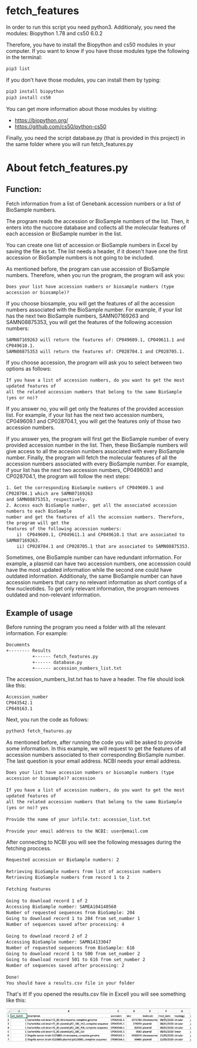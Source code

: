 # fetch_features

In order to run this script you need python3.
Additionaly, you need the modules: Biopython 1.78 and cs50 6.0.2

Therefore, you have to install the Biopython and cs50 modules in your computer.
If you want to know if you have those modules type the following in the terminal:

```bash
pip3 list
```

If you don't have those modules, you can install them by typing:
```bash
pip3 install biopython
pip3 install cs50
```

You can get more information about those modules by visiting:
* https://biopython.org/
* https://github.com/cs50/python-cs50

Finally, you need the script database.py (that is provided in this project) in the
same folder where you will run fetch_features.py

# About fetch_features.py
## Function:
Fetch information from a list of Genebank accession numbers or a list of BioSample
numbers.

The program reads the accession or BioSample numbers of the list. Then, it enters
into the nuccore database and collects all the molecular features of each accession
or BioSample number in the list.

You can create one list of accession or BioSample numbers in Excel by saving the
file as txt. The list needs a header, if it doesn't have one the first accession or
BioSample numbers is not going to be included.

As mentioned before, the program can use accession of BioSample numbers. Therefore,
when you run the program, the program will ask you:
```
Does your list have accession numbers or biosample numbers (type accession or biosample)? 
```

If you choose biosample, you will get the features of all the accession numbers
associated with the BioSample number. For example, if your list has the next two
BioSample numbers, SAMN07169263 and SAMN08875353, you will get the features of the 
following accession numbers:
```
SAMN07169263 will return the features of: CP049609.1, CP049611.1 and CP049610.1.
SAMN08875353 will return the features of: CP028704.1 and CP028705.1.
```

If you choose accession, the program will ask you to select between two options as follows:

```
If you have a list of accession numbers, do you want to get the most updated features of 
all the related accession numbers that belong to the same BioSample (yes or no)?
```

If you answer no, you will get only the features of the provided accession list. For example,
if your list has the next two accession numbers, CP049609.1 and CP028704.1, you will get the
features only of those two accession numbers.

If you answer yes, the program will first get the BioSample number of every provided accession
number in the list. Then, these BioSample numbers will give access to all the accesion numbers
associated with every BioSample number. Finally, the program will fetch the molecular features
of all the accession numbers associated with every BioSample number. For example, if your list
has the next two accession numbers, CP049609.1 and CP028704.1, the program will follow the
next steps:
```
1. Get the corresponding BioSample numbers of CP049609.1 and CP028704.1 which are SAMN07169263
and SAMN08875353, respectively.
2. Access each BioSample number, get all the associated accession numbers to each BioSample
number and get the features of all the accession numbers. Therefore, the program will get the
features of the following accession numbers:
    i)  CP049609.1, CP049611.1 and CP049610.1 that are associated to SAMN07169263.
    ii) CP028704.1 and CP028705.1 that are associated to SAMN08875353.
```

Sometimes, one BioSample number can have redundant information. For example, a plasmid can have
two accession numbers, one accesssion could have the most updated information while the second
one could have outdated information. Additionaly, the same BioSample number can have accession
numbers that carry no relevant information as short contigs of a few nucleotides. To get only
relevant information, the program removes outdated and non-relevant information.

## Example of usage
Before running the program you need a folder with all the relevant information. For example:
```
Documents
+-------- Results
          +------ fetch_features.py
          +------ database.py
          +------ accession_numbers_list.txt
```

The accession_numbers_list.txt has to have a header. The file should look like this:
```
Accession_number
CP043542.1
CP049163.1
```

Next, you run the code as follows:
```bash
python3 fetch_features.py
```

As mentioned before, after running the code you will be asked to provide some information.
In this example, we will request to get the features of all accession numbers associated to
their corresponding BioSample number. The last question is your email address. NCBI needs
your email address.
```
Does your list have accession numbers or biosample numbers (type accession or biosample)? accession

If you have a list of accession numbers, do you want to get the most updated features of 
all the related accession numbers that belong to the same BioSample (yes or no)? yes

Provide the name of your infile.txt: accession_list.txt

Provide your email address to the NCBI: user@email.com
```

After connecting to NCBI you will see the following messages during the fetching proccess.
```
Requested accession or BioSample numbers: 2

Retrieving BioSample numbers from list of accession numbers
Retrieving BioSample numbers from record 1 to 2

Fetching features

Going to download record 1 of 2
Accessing BioSample number: SAMEA104140560
Number of requested sequences from BioSample: 204
Going to download record 1 to 204 from set_number 1
Number of sequences saved after processing: 4

Going to download record 2 of 2
Accessing BioSample number: SAMN14133047
Number of requested sequences from BioSample: 616
Going to download record 1 to 500 from set_number 2
Going to download record 501 to 616 from set_number 2
Number of sequences saved after processing: 2

Done!
You should have a results.csv file in your folder
```

That's it!
If you opened the results.csv file in Excell you will see something like this:

![alt text](https://github.com/Ivanmugu/fetch_features/blob/main/results.png)
